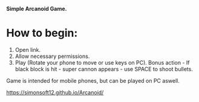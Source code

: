 <b>Simple Arcanoid Game.</b>

# How to begin:

1. Open link.
2. Allow necessary permissions.
3. Play (Rotate your phone to move or use keys on PC).
Bonus action - If black block is hit - super cannon appears - use SPACE to shoot bullets.

Game is intended for mobile phones, but can be played on PC aswell.

https://simonsoft12.github.io/Arcanoid/





